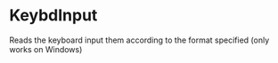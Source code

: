 # KeybdInput
Reads the keyboard input them according to the format specified (only works on Windows)

